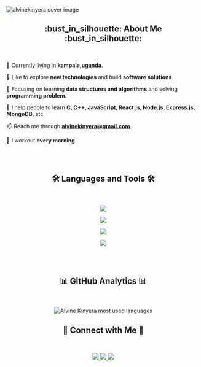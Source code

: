 <!-- cover image -->
<img src="https://user-images.githubusercontent.com/56265819/176989215-f34717f4-54d2-45dc-ad90-ec10e7d49bcd.png" alt="alvinekinyera cover image" />
<!-- end cover image -->

<br/>

<!-- about me -->
<h2 align="center"> :bust_in_silhouette: About Me :bust_in_silhouette: </h2>

<br/>

:round_pushpin: Currently living in **kampala,uganda**.

<!-- :mortar_board: I am currently doing  **university (Computer Science, University of the People)**. -->

<!-- :briefcase: I'm currently doing a part- time job at **Remotasks** as a **Software Engineer**. -->

:book: Like to explore **new technologies** and build **software solutions**.

:seedling: Focusing on learning **data structures and algorithms** and solving **programming problem**.

<!-- 🤝  I’m looking for help with **fixing bugs.** -->



🏫 I help people to learn **C, C++, JavaScript, React.js, Node.js, Express.js, MongoDB**, etc.

📫 Reach me through **alvinekinyera@gmail.com**.


<!-- ⚡  Fun fact **I'm idle so that I always try to code short.** -->

:runner: I workout **every morning**.

<!-- end about me -->

<br/>
<br/>

<!-- language & tools -->
<h2 align="center">🛠 Languages and Tools 🛠</h2>
<br/>
<p align="center">
  <img src="https://skillicons.dev/icons?i=c,cpp,javascript,typescript" />
</p>
<p align="center">
  <img src="https://skillicons.dev/icons?i=react,next,redux,html,css,bootstrap,tailwind" />
</p>
<p align="center">
  <img src="https://skillicons.dev/icons?i=nodejs,express,mongodb" />
</p>
<p align="center">
  <img src="https://skillicons.dev/icons?i=git,github,vscode,linux" />
</p>
<!-- end language & tools -->

<br/>
<br/>

<!-- github analytics -->
<h2 align="center"> 📊 GitHub Analytics 📊 </h2>
<br/>
<p align="center">
  <img align="center" src="https://github-readme-stats.vercel.app/api/top-langs?username=mustaquenadim&langs_count=8&layout=compact&card_width=445&title_color=67e26d&text_color=ffffff&icon_color=67e26d&bg_color=003855&hide_border=true" alt="Alvine Kinyera most used languages" />
</p>


<!-- connect with me -->
<h2 align="center">🔗 Connect with Me 🔗</h2>

<br/>

<p align="center">
  <a href="https://www.linkedin.com/in/kinyera-alvine-8a0a10219/">
    <img src="https://skillicons.dev/icons?i=linkedin" />
  </a>
  <a href="https://twitter.com/AlvineKinyera/">
    <img src="https://skillicons.dev/icons?i=twitter" />
  </a>
  <a href="https://www.instagram.com/kinyeraalvine/">
    <img src="https://skillicons.dev/icons?i=instagram" />
  </a>
</p>
<!-- end connect with me -->


